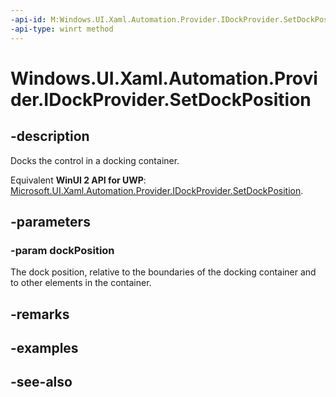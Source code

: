 ```yaml
---
-api-id: M:Windows.UI.Xaml.Automation.Provider.IDockProvider.SetDockPosition(Windows.UI.Xaml.Automation.DockPosition)
-api-type: winrt method
---
```


<!-- Method syntax
public void SetDockPosition(Windows.UI.Xaml.Automation.DockPosition dockPosition)
-->

# Windows.UI.Xaml.Automation.Provider.IDockProvider.SetDockPosition

## -description
Docks the control in a docking container.

Equivalent **WinUI 2 API for UWP**: [Microsoft.UI.Xaml.Automation.Provider.IDockProvider.SetDockPosition](/windows/winui/api/microsoft.ui.xaml.automation.provider.idockprovider.setdockposition).

## -parameters
### -param dockPosition
The dock position, relative to the boundaries of the docking container and to other elements in the container.

## -remarks

## -examples

## -see-also

